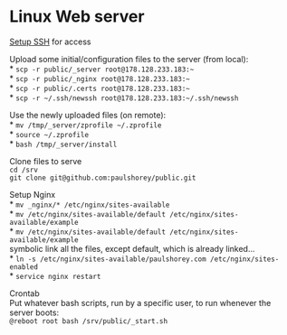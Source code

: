 # Linux Web server

[Setup SSH](ssh.md) for access

Upload some initial/configuration files to the server \(from local\):  
\* `scp -r public/_server root@178.128.233.183:~`  
\* `scp -r public/_nginx root@178.128.233.183:~`   
\* `scp -r public/.certs root@178.128.233.183:~`   
\* `scp -r ~/.ssh/newssh root@178.128.233.183:~/.ssh/newssh`  

Use the newly uploaded files \(on remote\):  
\* `mv /tmp/_server/zprofile ~/.zprofile`   
\* `source ~/.zprofile`    
\* `bash /tmp/_server/install`  

Clone files to serve  
`cd /srv`   
`git clone git@github.com:paulshorey/public.git` 

Setup Nginx  
\* `mv _nginx/* /etc/nginx/sites-available`   
\* `mv /etc/nginx/sites-available/default /etc/nginx/sites-available/example`   
\* `mv /etc/nginx/sites-available/default /etc/nginx/sites-available/example`   
symbolic link all the files, except default, which is already linked...  
\* `ln -s /etc/nginx/sites-available/paulshorey.com /etc/nginx/sites-enabled`   
\* `service nginx restart` 

Crontab  
Put whatever bash scripts, run by a specific user, to run whenever the server boots:  
`@reboot root bash /srv/public/_start.sh` 



